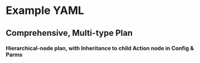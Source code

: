 # Example YAML

## Comprehensive, Multi-type Plan

#### Hierarchical-node plan, with Inheritance to child Action node in Config & Parms

<script src="https://gist.github.com/SynapseGists/413ff240b653a145c3a5316ef120cdbd.js"></script>